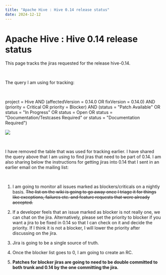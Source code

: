 ```yaml
---
title: "Apache Hive : Hive 0.14 release status"
date: 2024-12-12
---
```


# Apache Hive : Hive 0.14 release status

This page tracks the jiras requested for the release hive-0.14.

 

The query I am using for tracking:

 

project = Hive AND (affectedVersion = 0.14.0 OR fixVersion = 0.14.0) AND (priority = Critical OR priority = Blocker) AND (status = "Patch Available" OR status = "In Progress" OR status = Open OR status = "Documentation/Testcases Required" or status = "Documentation Required")
 

![](plugins/servlet/confluence/placeholder/unknown-macro)

 

I have removed the table that was used for tracking earlier. I have shared the query above that I am using to find jiras that need to be part of 0.14. I am also sharing below the instructions for getting jiras into 0.14 that I sent in an earlier email on the mailing list:

 

1. I am going to monitor all issues marked as blockers/criticals on a nightly basis. ~~The list on the wiki is going to go away once I triage it for things like exceptions, failures etc. and feature requests that were already accepted.~~  
  
2. If a developer feels that an issue marked as blocker is not really one, we can chat on the jira. Alternatively, please set the priority to blocker if you want a jira to be fixed in 0.14 so that I can check on it and decide the priority. If I think it is not a blocker, I will lower the priority after discussing on the jira.  
  
3. Jira is going to be a single source of truth.  
  
4. Once the blocker list goes to 0, I am going to create an RC.  
  
5. **Patches for blocker jiras are going to need to be double committed to both trunk and 0.14 by the one committing the jira.**

 

 

